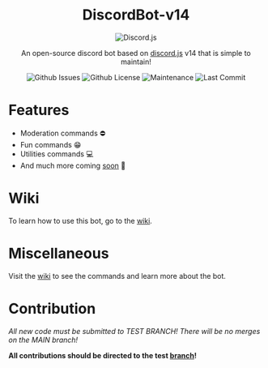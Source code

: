 <div align="center">

# DiscordBot-v14

![Discord.js](https://discord.js.org/static/logo.svg)

An open-source discord bot based on [discord.js](https://discord.js.org/#/) v14 that is simple to maintain!
</p> 

![Github Issues](https://img.shields.io/github/issues/josephistired/DiscordBot-v14?color=red&style=for-the-badge)
![Github License](https://img.shields.io/github/license/josephistired/DiscordBot-v14?color=black&style=for-the-badge)
![Maintenance](https://img.shields.io/maintenance/yes/2022?style=for-the-badge)
![Last Commit](https://img.shields.io/github/last-commit/josephistired/DiscordBot-v14?style=for-the-badge)

</div>

# Features 
   * Moderation commands ⛔
   * Fun commands 😁
   * Utilities commands 💻
   * And much more coming [soon](https://github.com/users/josephistired/projects/4) 🎊
   
# Wiki
To learn how to use this bot, go to the [wiki](https://www.josephcarmosino.website/discordbotv14#wiki). 

# Miscellaneous
Visit the [wiki](https://www.josephcarmosino.website/discordbotv14#miscellaneous) to see the commands and learn more about the bot. 

# Contribution
_All new code must be submitted to TEST BRANCH! There will be no merges on the MAIN branch!_


**All contributions should be directed to the test [branch](https://github.com/josephistired/DiscordBot-v14/tree/test)!** 
